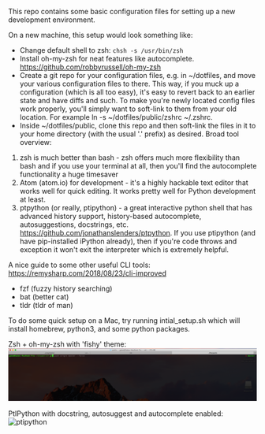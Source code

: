 This repo contains some basic configuration files for setting up a new development environment.

On a new machine, this setup would look something like:
* Change default shell to zsh: `chsh -s /usr/bin/zsh`
* Install oh-my-zsh for neat features like autocomplete.
    https://github.com/robbyrussell/oh-my-zsh
* Create a git repo for your configuration files, e.g. in ~/dotfiles, and move your various configuration files to there. This way, if you muck up a configuration (which is all too easy), it's easy to revert back to an earlier state and have diffs and such. 
  To make you're newly located config files work properly, you'll simply want to soft-link to them from your old location.
For example ln -s ~/dotfiles/public/zshrc ~/.zshrc.
* Inside ~/dotfiles/public, clone this repo and then soft-link the files in it to your home directory (with the usual '.' prefix) as desired.
Broad tool overview:
1) zsh is much better than bash - zsh offers much more flexibility than bash and if you use your terminal at all, then you'll find the autocomplete functionality a huge timesaver
2) Atom (atom.io) for development - it's a highly hackable text editor that works well for quick editing. It works pretty well for Python development at least.
3) ptpython (or really, ptipython) - a great interactive python shell that has advanced history support, history-based autocomplete, autosuggestions, docstrings, etc. https://github.com/jonathanslenders/ptpython. If you use ptipython (and have pip-installed iPython already), then if you're code throws and exception it won't exit the interpreter which is extremely helpful.

A nice guide to some other useful CLI tools:
https://remysharp.com/2018/08/23/cli-improved
- fzf (fuzzy history searching)
- bat (better cat)
- tldr (tldr of man)

To do some quick setup on a Mac, try running intial_setup.sh which will install homebrew, python3, and some python packages.

Zsh + oh-my-zsh with 'fishy' theme:
![zsh](fish_zsh.png?raw=true "Title")

PtIPython with docstring, autosuggest and autocomplete enabled:
![ptipython](ptipython.png?raw=true "Title")

